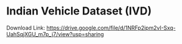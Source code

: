 # Indian Vehicle Dataset (IVD)

Download Link: https://drive.google.com/file/d/1NRFp2ipm2vI-Sxq-UahSqjXGU_m7p_j7/view?usp=sharing
